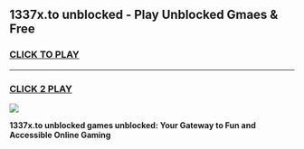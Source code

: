 
## 1337x.to unblocked - Play Unblocked Gmaes & Free
<h3>
<a href="https://news.freeplayer.one?title=1337x.to_unblocked&ref=23F">CLICK TO PLAY</a></h3>
<hr>

<h3>
<a href="https://news.freeplayer.one?title=1337x.to_unblocked&ref=23F">CLICK 2 PLAY</a>
  
</h3>

<a href="https://news.freeplayer.one?title=1337x.to_unblocked&ref=23F/"><img src="https://clearcache.store/games.png"></a>


**1337x.to unblocked games unblocked: Your Gateway to Fun and Accessible Online Gaming**
